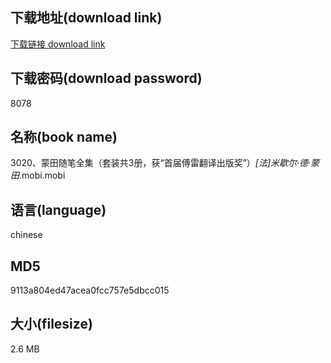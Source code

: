 ## 下载地址(download link)
[下载链接 download link](https://voluble-croquembouche-d321dc.netlify.app/?s=3020%E3%80%81%E8%92%99%E7%94%B0%E9%9A%8F%E7%AC%94%E5%85%A8%E9%9B%86%EF%BC%88%E5%A5%97%E8%A3%85%E5%85%B13%E5%86%8C%EF%BC%8C%E8%8E%B7%E2%80%9C%E9%A6%96%E5%B1%8A%E5%82%85%E9%9B%B7%E7%BF%BB%E8%AF%91%E5%87%BA%E7%89%88%E5%A5%96%E2%80%9D%EF%BC%89_%5B%E6%B3%95%5D%E7%B1%B3%E6%AD%87%E5%B0%94%C2%B7%E5%BE%B7%C2%B7%E8%92%99%E7%94%B0_.mobi)

## 下载密码(download password)
8078

## 名称(book name)
3020、蒙田随笔全集（套装共3册，获“首届傅雷翻译出版奖”）_[法]米歇尔·德·蒙田_.mobi.mobi

## 语言(language)
chinese

## MD5
9113a804ed47acea0fcc757e5dbcc015

## 大小(filesize)
2.6 MB
